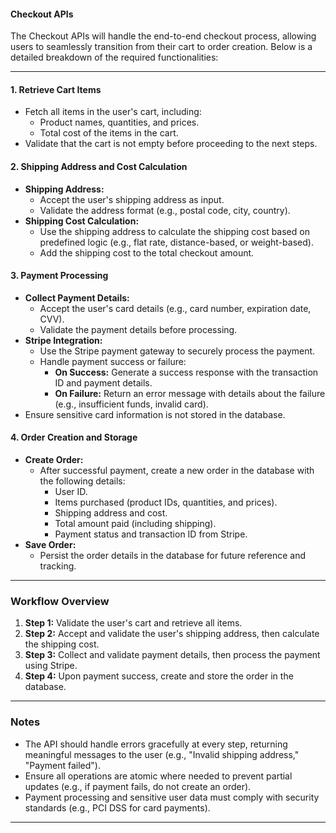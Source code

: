 #### Checkout APIs

The Checkout APIs will handle the end-to-end checkout process, allowing users to seamlessly transition from their cart to order creation. Below is a detailed breakdown of the required functionalities:  

---

#### 1. **Retrieve Cart Items**  
   - Fetch all items in the user's cart, including:  
     - Product names, quantities, and prices.  
     - Total cost of the items in the cart.  
   - Validate that the cart is not empty before proceeding to the next steps.  

#### 2. **Shipping Address and Cost Calculation**  
   - **Shipping Address:**  
     - Accept the user's shipping address as input.  
     - Validate the address format (e.g., postal code, city, country).  
   - **Shipping Cost Calculation:**  
     - Use the shipping address to calculate the shipping cost based on predefined logic (e.g., flat rate, distance-based, or weight-based).  
     - Add the shipping cost to the total checkout amount.  

#### 3. **Payment Processing**  
   - **Collect Payment Details:**  
     - Accept the user's card details (e.g., card number, expiration date, CVV).  
     - Validate the payment details before processing.  
   - **Stripe Integration:**  
     - Use the Stripe payment gateway to securely process the payment.  
     - Handle payment success or failure:
       - **On Success:** Generate a success response with the transaction ID and payment details.  
       - **On Failure:** Return an error message with details about the failure (e.g., insufficient funds, invalid card).  
   - Ensure sensitive card information is not stored in the database.  

#### 4. **Order Creation and Storage**  
   - **Create Order:**  
     - After successful payment, create a new order in the database with the following details:  
       - User ID.  
       - Items purchased (product IDs, quantities, and prices).  
       - Shipping address and cost.  
       - Total amount paid (including shipping).  
       - Payment status and transaction ID from Stripe.  
   - **Save Order:**  
     - Persist the order details in the database for future reference and tracking.  

---

### Workflow Overview  
1. **Step 1:** Validate the user's cart and retrieve all items.  
2. **Step 2:** Accept and validate the user's shipping address, then calculate the shipping cost.  
3. **Step 3:** Collect and validate payment details, then process the payment using Stripe.  
4. **Step 4:** Upon payment success, create and store the order in the database.  

---

### Notes  
- The API should handle errors gracefully at every step, returning meaningful messages to the user (e.g., "Invalid shipping address," "Payment failed").  
- Ensure all operations are atomic where needed to prevent partial updates (e.g., if payment fails, do not create an order).  
- Payment processing and sensitive user data must comply with security standards (e.g., PCI DSS for card payments).  

---
